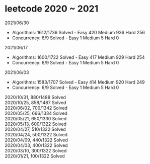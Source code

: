 # leetcode 2020 ~ 2021

2021/06/30 
* Algorithms: 1612/1736 Solved - Easy 420 Medium 936 Hard 256  
* Concurrency: 6/9 Solved - Easy 1 Medium 5 Hard 0  

2021/06/17 
* Algorithms: 1600/1722 Solved - Easy 417 Medium 929 Hard 254  
* Concurrency: 6/9 Solved - Easy 1 Medium 5 Hard 0  

2021/06/03 
* Algorithms: 1583/1707 Solved - Easy 414 Medium 920 Hard 249  
* Concurrency: 6/9 Solved - Easy 1 Medium 5 Hard 0  

2020/10/31, 880/1488 Solved  
2020/10/25, 858/1487 Solved  
2020/06/02, 700/1342 Solved  
2020/05/25, 666/1334 Solved  
2020/05/21, 650/1330 Solved  
2020/05/13, 600/1322 Solved  
2020/04/27, 510/1322 Solved  
2020/04/24, 500/1322 Solved  
2020/04/09, 440/1322 Solved  
2020/04/03, 400/1322 Solved  
2020/03/10, 300/1322 Solved  
2020/01/21, 100/1322 Solved  
